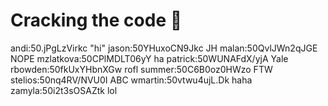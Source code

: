 # Cracking the code :metal:

andi:50.jPgLzVirkc
"hi"
jason:50YHuxoCN9Jkc
JH
malan:50QvlJWn2qJGE
NOPE
mzlatkova:50CPlMDLT06yY
ha
patrick:50WUNAFdX/yjA
Yale
rbowden:50fkUxYHbnXGw
rofl
summer:50C6B0oz0HWzo
FTW
stelios:50nq4RV/NVU0I
ABC
wmartin:50vtwu4ujL.Dk
haha
zamyla:50i2t3sOSAZtk
lol
